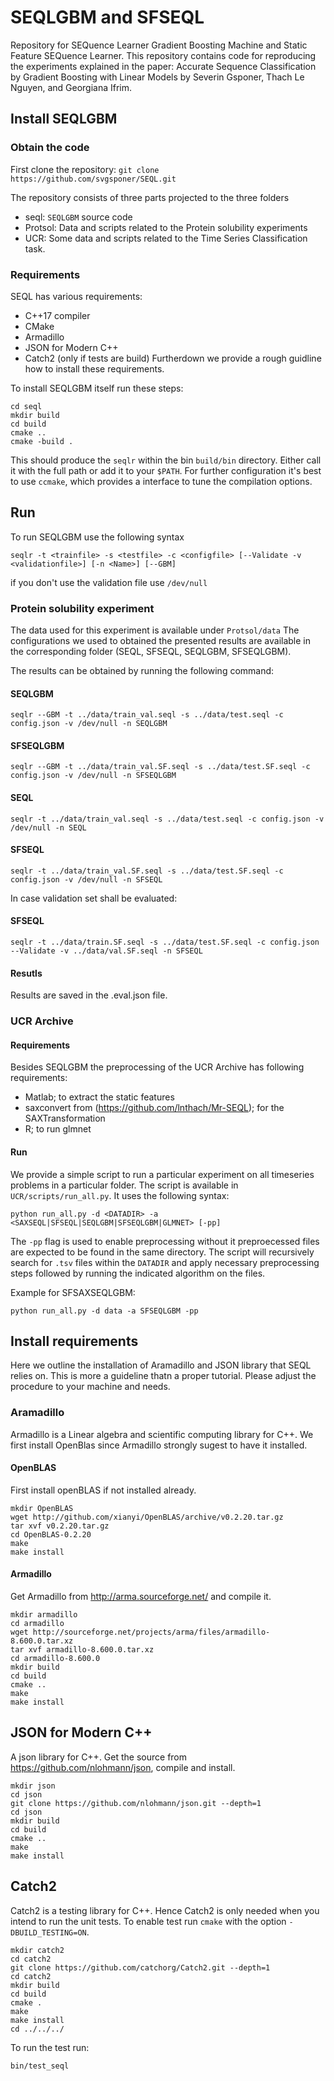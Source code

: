 # SEQLGBM and SFSEQL
Repository for SEQuence Learner Gradient Boosting Machine and Static Feature SEQuence Learner.
This repository contains code for reproducing the experiments explained in the paper:
Accurate Sequence Classification by Gradient Boosting with Linear Models by Severin Gsponer, Thach Le Nguyen, and Georgiana Ifrim.


## Install SEQLGBM
### Obtain the code
First clone the repository:
`git clone https://github.com/svgsponer/SEQL.git`

The repository consists of three parts projected to the three folders
- seql: `SEQLGBM` source code
- Protsol: Data and scripts related to the Protein solubility experiments
- UCR: Some data and scripts related to the Time Series Classification task.


### Requirements
SEQL has various requirements:
- C++17 compiler 
- CMake
- Armadillo
- JSON for Modern C++
- Catch2 (only if tests are build)
Furtherdown we provide a rough guidline how to install these requirements.
   
To install SEQLGBM itself run these steps:
```
cd seql
mkdir build
cd build
cmake .. 
cmake -build .
```
This should produce the `seqlr` within the bin `build/bin` directory.
Either call it with the full path or add it to your `$PATH`.
For further configuration it's best to use `ccmake`, which provides a
interface to tune the compilation options.


## Run

To run SEQLGBM use the following syntax

```
seqlr -t <trainfile> -s <testfile> -c <configfile> [--Validate -v <validationfile>] [-n <Name>] [--GBM] 
```
if you don't use the validation file use `/dev/null`


### Protein solubility experiment

The data used for this experiment is available under `Protsol/data`
The configurations we used to obtained the presented results are available in the corresponding folder (SEQL, SFSEQL, SEQLGBM, SFSEQLGBM).

The results can be obtained by running the following command:
#### SEQLGBM
```
seqlr --GBM -t ../data/train_val.seql -s ../data/test.seql -c config.json -v /dev/null -n SEQLGBM
```
#### SFSEQLGBM
```
seqlr --GBM -t ../data/train_val.SF.seql -s ../data/test.SF.seql -c config.json -v /dev/null -n SFSEQLGBM
```
#### SEQL
```
seqlr -t ../data/train_val.seql -s ../data/test.seql -c config.json -v /dev/null -n SEQL
```
#### SFSEQL
```
seqlr -t ../data/train_val.SF.seql -s ../data/test.SF.seql -c config.json -v /dev/null -n SFSEQL
```

In case validation set shall be evaluated:
#### SFSEQL
```
seqlr -t ../data/train.SF.seql -s ../data/test.SF.seql -c config.json --Validate -v ../data/val.SF.seql -n SFSEQL
```

#### Resutls
Results are saved in the .eval.json file.


### UCR Archive
#### Requirements
Besides SEQLGBM the preprocessing of the UCR Archive has following requirements:

- Matlab; to extract the static features
- saxconvert from (https://github.com/lnthach/Mr-SEQL); for the SAXTransformation
- R; to run glmnet

#### Run
We provide a simple script to run a particular experiment on all timeseries problems in a particular folder. The script is available in `UCR/scripts/run_all.py`. It uses the following syntax:
```
python run_all.py -d <DATADIR> -a <SAXSEQL|SFSEQL|SEQLGBM|SFSEQLGBM|GLMNET> [-pp]
```

The `-pp` flag is used to enable preprocessing without it preproecessed files are expected to be found in the same directory.
The script will recursively search for `.tsv` files within the `DATADIR` and apply necessary preprocessing steps followed by running the indicated algorithm on the files.

Example for SFSAXSEQLGBM:
```
python run_all.py -d data -a SFSEQLGBM -pp
```

<!-- #### Results -->
<!-- To collect the results -->

## Install requirements
Here we outline the installation of Aramadillo and JSON library that SEQL relies on. This is more a guideline thatn a proper tutorial.
Please adjust the procedure to your machine and needs.

### Aramadillo
Armadillo is a Linear algebra and scientific computing library for C++.
We first install OpenBlas since Armadillo strongly sugest to have it installed.

#### OpenBLAS
First install openBLAS if not installed already.
```
mkdir OpenBLAS
wget http://github.com/xianyi/OpenBLAS/archive/v0.2.20.tar.gz
tar xvf v0.2.20.tar.gz
cd OpenBLAS-0.2.20
make
make install
```

#### Armadillo
Get Armadillo from http://arma.sourceforge.net/ and compile it.
```
mkdir armadillo
cd armadillo
wget http://sourceforge.net/projects/arma/files/armadillo-8.600.0.tar.xz
tar xvf armadillo-8.600.0.tar.xz
cd armadillo-8.600.0
mkdir build
cd build 
cmake ..
make
make install
```

## JSON for Modern C++
A json library for C++.
Get the source from https://github.com/nlohmann/json, compile and install.
```
mkdir json
cd json
git clone https://github.com/nlohmann/json.git --depth=1
cd json
mkdir build
cd build
cmake ..
make
make install
```

## Catch2
Catch2 is a testing library for C++.
Hence Catch2 is only needed when you intend to run the unit tests.
To enable test run `cmake` with  the option `-DBUILD_TESTING=ON`.

```
mkdir catch2
cd catch2
git clone https://github.com/catchorg/Catch2.git --depth=1
cd catch2
mkdir build
cd build
cmake .
make
make install
cd ../../../
```

To run the test run:
```
bin/test_seql
```
